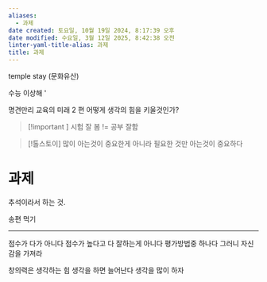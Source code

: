 ```yaml
---
aliases:
  - 과제
date created: 토요일, 10월 19일 2024, 8:17:39 오후
date modified: 수요일, 3월 12일 2025, 8:42:38 오전
linter-yaml-title-alias: 과제
title: 과제
---
```


temple stay (문화유산)

수능 이상해 '

명견만리 교육의 미래 2 편 어떻게 생각의 힘을 키울것인가?

> [!important ]
> 시험 잘 봄 != 공부 잘함

> [!톨스토이]
> 많이 아는것이 중요한게 아니라 필요한 것만 아는것이 중요하다

# 과제

추석이라서 하는 것.

송편 먹기

---

점수가 다가 아니다
점수가 높다고 다 잘하는게 아니다
평가방법중 하나다
그러니 자신감을 가져라

창의력은 생각하는 힘
생각을 하면 늘어난다
생각을 많이 하자
